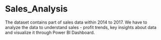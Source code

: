 # Sales_Analysis

The dataset contains part of sales data within 2014 to 2017. 
We have to analyze the data to understand sales - profit trends, key insights about data and visualize it through Power BI Dashboard.
